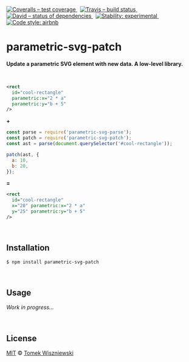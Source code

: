 [![Coveralls – test coverage
](https://img.shields.io/coveralls/parametric-svg/parametric-svg-patch.svg?style=flat-square)
](https://coveralls.io/r/parametric-svg/parametric-svg-patch)
 [![Travis – build status
](https://img.shields.io/travis/parametric-svg/parametric-svg-patch/master.svg?style=flat-square)
](https://travis-ci.org/parametric-svg/parametric-svg-patch)
 [![David – status of dependencies
](https://img.shields.io/david/parametric-svg/parametric-svg-patch.svg?style=flat-square)
](https://david-dm.org/parametric-svg/parametric-svg-patch)
 [![Stability: experimental
](https://img.shields.io/badge/stability-experimental-yellow.svg?style=flat-square)
](https://nodejs.org/api/documentation.html#documentation_stability_index)
 [![Code style: airbnb
](https://img.shields.io/badge/code%20style-airbnb-777777.svg?style=flat-square)
](https://github.com/airbnb/javascript)




parametric-svg-patch
====================

**Update a parametric SVG element with new data. A low-level library.**


<a                                                 id="/example"></a>&nbsp;

```xml
<rect
  id="cool-rectangle"
  parametric:x="2 * a"
  parametric:y="b + 5"
/>
```

**+**

```js
const parse = require('parametric-svg-parse');
const patch = require('parametric-svg-patch');
const ast = parse(document.querySelector('#cool-rectangle'));

patch(ast, {
  a: 10,
  b: 20,
});
```

**=**

```xml
<rect
  id="cool-rectangle"
  x="20" parametric:x="2 * a"
  y="25" parametric:y="b + 5"
/>
```




<a                                                 id="/installation"></a>&nbsp;

Installation
------------

```sh
$ npm install parametric-svg-patch
```




<a                                                        id="/usage"></a>&nbsp;

Usage
-----

*Work in progress…*




<a                                                      id="/license"></a>&nbsp;

License
-------

[MIT][] © [Tomek Wiszniewski][]

[MIT]: ./License.md
[Tomek Wiszniewski]: https://github.com/tomekwi
